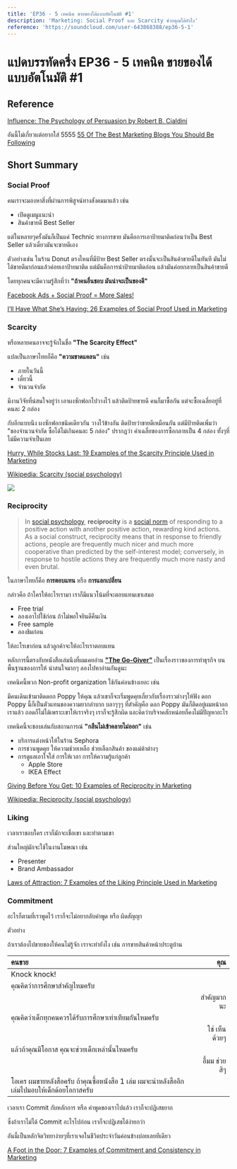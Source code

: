 ```yaml
---
title: 'EP36 - 5 เทคนิค ขายของได้แบบอัตโนมัติ #1'
description: 'Marketing: Social Proof และ Scarcity ช่วยคุณได้ยังไง'
reference: 'https://soundcloud.com/user-643868388/ep36-5-1'
---
```


# แปดบรรทัดครึ่ง EP36 - 5 เทคนิค ขายของได้แบบอัตโนมัติ #1

## Reference

[Influence: The Psychology of Persuasion by Robert B. Cialdini](https://www.goodreads.com/book/show/28815.Influence)

อันนี้ไม่เกี่ยวแต่อยากใส่ 5555
[55 Of The Best Marketing Blogs You Should Be Following](https://www.referralcandy.com/blog/top-marketing-blogs/)

## Short Summary

### Social Proof

คนเราจะมองหาสิ่งที่ผ่านการพิสูจน์ทางสังคมมาแล้ว เช่น

- เปิดดูเมนูแนะนำ
- สินค้าขายดี Best Seller

แต่ในหลายๆครั้งมันก็เป็นแค่ Technic ทางการขาย มันคือการเอาป้ายมาติดก่อนว่าเป็น Best Seller แล้วเดี๋ยวมันจะขายดีเอง

ตัวอย่างเช่น ในร้าน Donut ตรงไหนที่มีป้าย Best Seller ตรงนั้นจะเป็นสินค้าขายดีในทันที มันไม่ได้ขายดีมาก่อนแล้วค่อยเอาป้ายมาติด แต่มันคือการนำป้ายมาติดก่อน แล้วมันค่อยกลายเป็นสินค้าขายดี

โดยทุกคนจะมีความรู้สึกที่ว่า **"ถ้าคนอื่นชอบ มันน่าจะเป็นของดี"**

[Facebook Ads + Social Proof = More Sales!](https://adespresso.com/blog/10-types-of-social-proof-used-in-facebook-ads/)

[I’ll Have What She’s Having: 26 Examples of Social Proof Used in Marketing](https://www.referralcandy.com/blog/social-proof-examples/)

### Scarcity

หรือหลายคนอาจจะรู้จักในชื่อ **"The Scarcity Effect"**

แปลเป็นภาษาไทยก็คือ **"ความขาดแคลน"** เช่น

- ภายในวันนี้
- เดี๋ยวนี้
- จำนวนจำกัด

มีงานวิจัยที่น่สนใจอยู่ว่า เอาผงซักฟอกไปวางไว้ แล้วติดป้ายขายดี คนก็มาซื้อกัน แต่จะซื้อเฉลี่ยอยู่ที่คนละ 2 กล่อง

กับอีกแบบนึง ผงซักฟอกชนิดเดียวกัน วางไว้ข้างกัน ติดป้ายว่าขายดีเหมือนกัน แต่มีป้ายติดเพิ่มว่า "ของจำนวนจำกัด ซื้อได้ไม่เกินคนละ 5 กล่อง" ปรากฎว่า ค่าเฉลี่ยของการซื้อกลายเป็น 4 กล่อง ทั้งๆที่ไม่มีความจำเป็นเลย

[Hurry, While Stocks Last: 19 Examples of the Scarcity Principle Used in Marketing](https://www.referralcandy.com/blog/scarcity-marketing-examples/)

[Wikipedia: Scarcity (social psychology)](<https://en.wikipedia.org/wiki/Scarcity_(social_psychology)>)

![](https://i.imgur.com/Q6AgZh2.jpg)

### Reciprocity

> In [social psychology](https://en.wikipedia.org/wiki/Social_psychology), **reciprocity** is a [social norm](https://en.wikipedia.org/wiki/Social_norm) of responding to a positive action with another positive action, rewarding kind actions. As a social construct, reciprocity means that in response to friendly actions, people are frequently much nicer and much more cooperative than predicted by the self-interest model; conversely, in response to hostile actions they are frequently much more nasty and even brutal.

ในภาษาไทยก็คือ **การตอบแทน** หรือ **การแลกเปลี่ยน**

กล่าวคือ ถ้าใครให้อะไรเรามา เราก็มีแนวโน้มที่จะตอบแทนเขาเสมอ

- Free trial
- ลองเอาไปใช้ก่อน ถ้าไม่พอใจยินดีคืนเงิน
- Free sample
- ลองชิมก่อน

ให้อะไรเขาก่อน แล้วลูกค้าจะให้อะไรเราตอบแทน

หลักการนี้ตรงกับหนังสือเล่มนึงที่ผมเคยอ่าน [**"The Go-Giver"**](https://thegogiver.com/) เป็นเรื่องราวของการทำธุรกิจ บนพื้นฐานของการให้ น่าสนใจมากๆ ลองไปหาอ่านกันดูนะ

เทคนิคนี้พวก Non-profit organization ใช้กันค่อนข้างเยอะ เช่น

มีคนเดินเข้ามาติดดอก Poppy ให้คุณ แล้วเขาก็จะเริ่มพูดคุยเกี่ยวกับเรื่องราวต่างๆให้ฟัง ดอก Poppy นี้ก็เป็นตัวแทนของความยากลำบาก บลาๆๆๆ ที่สำคัญคือ ดอก Poppy มันก็ติดอยู่ผมหน้าอกเราแล้ว ถอดก็ไม่ได้เพราะเขาให้เราจริงๆ เราก็จะรู้สึกผิด และคิดว่าบริจาคสักหน่อยก็คงไม่มีปัญหาอะไร

เทคนิคนี้จะชอบเล่นกับสถานการณ์ **"กลืนไม่เข้าคลายไม่ออก"** เช่น

- บริการแต่งหน้าให้ในร้าน Sephora
- การชวนพูดคุย ให้ความช่วยเหลือ ช่วยเลือกสินค้า ของแม่ค้าต่างๆ
- การดูแลเอาใจใส่ การให้เวลา การให้ความรู้แก่ลูกค้า
  - Apple Store
  - IKEA Effect

[Giving Before You Get: 10 Examples of Reciprocity in Marketing](https://www.referralcandy.com/blog/reciprocity-marketing-examples/)

[Wikipedia: Reciprocity (social psychology)](<https://en.wikipedia.org/wiki/Reciprocity_(social_psychology)>)

### Liking

เวลาเราชอบใคร เราก็มักจะเชื่อเขา และทำตามเขา

ส่วนใหญ่มักจะใช้ในงานโฆษณา เช่น

- Presenter
- Brand Ambassador

[Laws of Attraction: 7 Examples of the Liking Principle Used in Marketing](https://www.referralcandy.com/blog/liking-principle/)

### Commitment

อะไรก็ตามที่เราพูดไว้ เราก็จะไม่อยากลับคำพูด หรือ ผิดสัญญา

ตัวอย่าง

ถ้าเราต้องไปขายของให้คนไม่รู้จัก เราจะทำยังไง
เช่น การขายสินค้าหน้าประตูบ้าน

| คนขาย                                                                                         |           คุณ |
| :-------------------------------------------------------------------------------------------- | ------------: |
| Knock knock!                                                                                  |               |
| คุณคิดว่าการศึกษาสำคัญไหมครับ                                                                 |               |
|                                                                                               |    สำคัญมากนะ |
| คุณคิดว่าเด็กทุกคนควรได้รับการศึกษาเท่าเทียมกันไหมครับ                                        |               |
|                                                                                               | ใช่ เห็นด้วยๆ |
| แล้วถ้าคุณมีโอกาส คุณจะช่วยเด็กเหล่านั้นไหมครับ                                               |               |
|                                                                                               | อื้มม ช่วยสิๆ |
| โอเคร ผมขายหลังสือครับ ถ้าคุณซื้อหนังสือ 1 เล่ม ผมจะนำหลังสืออีกเล่มไปมอบให้เด็กด้อยโอกาสครับ |               |

เวลาเรา Commit กับหลักการ หรือ คำพูดของเราไปแล้ว เราก็จะปฎิเสธยาก

ซึ่งถ้าเราไม่ได้ Commit อะไรไปก่อน เราก็จะปฎิเสธได้ง่ายกว่า

อันนี้เป็นหลักจิตวิทยาง่ายๆที่เราเจอในชีวิตประจำวันค่อนข้างบ่อยเลยทีเดียว

[A Foot in the Door: 7 Examples of Commitment and Consistency in Marketing](https://www.referralcandy.com/blog/commitment-and-consistency-examples/)
